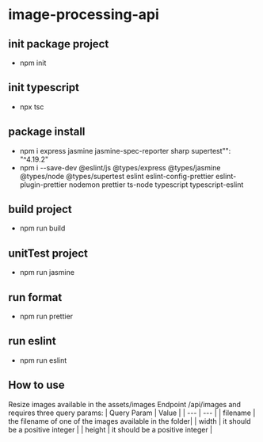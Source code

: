 # image-processing-api

## init package project

- npm init

## init typescript

- npx tsc

## package install

- npm i express jasmine jasmine-spec-reporter sharp supertest"": "^4.19.2"
- npm i --save-dev @eslint/js @types/express @types/jasmine @types/node @types/supertest eslint eslint-config-prettier eslint-plugin-prettier nodemon prettier ts-node typescript typescript-eslint

## build project

- npm run build

## unitTest project

- npm run jasmine

## run format

- npm run prettier

## run eslint

- npm run eslint

## How to use

Resize images available in the assets/images
Endpoint /api/images and requires three query params:
| Query Param | Value |
| --- | --- |
| filename | the filename of one of the images available in the folder|
| width | it should be a positive integer |
| height | it should be a positive integer |
